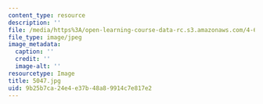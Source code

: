 ```yaml
---
content_type: resource
description: ''
file: /media/https%3A/open-learning-course-data-rc.s3.amazonaws.com/4-614-religious-architecture-and-islamic-cultures-fall-2002/9b25b7ca24e4e37b48a89914c7e817e2_5047.jpg
file_type: image/jpeg
image_metadata:
  caption: ''
  credit: ''
  image-alt: ''
resourcetype: Image
title: 5047.jpg
uid: 9b25b7ca-24e4-e37b-48a8-9914c7e817e2
---
```

